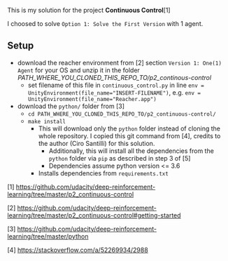 This is my solution for the project **Continuous Control**[1]

I choosed to solve `Option 1: Solve the First Version` with 1 agent.

## Setup
- download the reacher environment from [2] section `Version 1: One(1) Agent` for your OS and unzip it in the folder *PATH_WHERE_YOU_CLONED_THIS_REPO_TO/p2_continous-control*
    - set filename of this file in `continuous_control.py` in line `env = UnityEnvironment(file_name="INSERT-FILENAME")`, e.g. `env = UnityEnvironment(file_name="Reacher.app")`
- download the `python/` folder from [3]
    - `cd PATH_WHERE_YOU_CLONED_THIS_REPO_TO/p2_continuous-control/`
    - `make install`
        - This will download only the `python` folder instead of cloning the whole repository. I copied this git command from [4], credits to the author (Ciro Santilli) for this solution.
            - Additionally, this will install all the dependencies from the `python` folder via `pip` as described in step 3 of [5]
            - Dependencies assume python version <= 3.6
        - Installs dependencies from `requirements.txt`

[1] https://github.com/udacity/deep-reinforcement-learning/tree/master/p2_continuous-control

[2] https://github.com/udacity/deep-reinforcement-learning/tree/master/p2_continuous-control#getting-started

[3] https://github.com/udacity/deep-reinforcement-learning/tree/master/python

[4] https://stackoverflow.com/a/52269934/2988